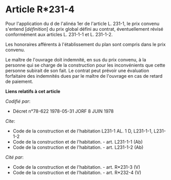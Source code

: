 # Article R*231-4

Pour l'application du d de l'alinéa 1er de l'article L. 231-1, le prix convenu s'entend [*définition*] du prix global défini
au contrat, éventuellement révisé conformément aux articles L. 231-1-1 et L. 231-1-2.

Les honoraires afférents à l'établissement du plan sont compris dans le prix convenu.

Le maître de l'ouvrage doit indemnité, en sus du prix convenu, à la personne qui se charge de la construction pour les
inconvénients que cette personne subirait de son fait. Le contrat peut prévoir une évaluation forfaitaire des indemnités dues
par le maître de l'ouvrage en cas de retard de paiement.

**Liens relatifs à cet article**

_Codifié par_:

  - Décret n°78-622 1978-05-31 JORF 8 JUIN 1978

_Cite_:

  - Code de la construction et de l'habitation L231-1 AL. 1 D, L231-1-1, L231-1-2
  - Code de la construction et de l'habitation. - art. L231-1-1 (Ab)
  - Code de la construction et de l'habitation. - art. L231-1-2 (Ab)

_Cité par_:

  - Code de la construction et de l'habitation. - art. R*231-3 (V)
  - Code de la construction et de l'habitation. - art. R*232-4 (V)
